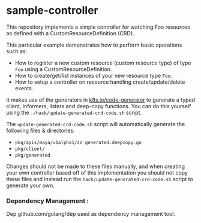 # sample-controller

This repository implements a simple controller for watching Foo resources as
defined with a CustomResourceDefinition (CRD).

This particular example demonstrates how to perform basic operations such as:

* How to register a new custom resource (custom resource type) of type `Foo` using a CustomResourceDefinition.
* How to create/get/list instances of your new resource type `Foo`.
* How to setup a controller on resource handling create/update/delete events.

It makes use of the generators in [k8s.io/code-generator](https://github.com/kubernetes/code-generator)
to generate a typed client, informers, listers and deep-copy functions. You can
do this yourself using the `./hack/update-generated-crd-code.sh` script.

The `update-generated-crd-code.sh` script will automatically generate the following files &
directories:

* `pkg/apis/maya/v1alpha1/zz_generated.deepcopy.go`
* `pkg/client/`
* `pkg/generated`

Changes should not be made to these files manually, and when creating your own
controller based off of this implementation you should not copy these files and
instead run the `hack/update-generated-crd-code.sh` script to generate your own.

### Dependency Management :
Dep github.com/golang/dep used as dependency management tool.
